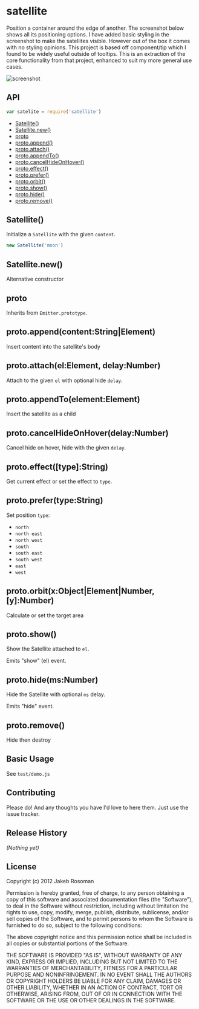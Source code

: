 # satellite

Position a container around the edge of another. The screenshot below shows all its positioning options. I have added basic styling in the screenshot to make the satellites visible. However out of the box it comes with no styling opinions. This project is based off component/tip which I found to be widely useful outside of tooltips. This is an extraction of the core functionality from that project, enhanced to suit my more general use cases.

![screenshot](https://raw.github.com/jkroso/satellite/master/Screenshot.png)

## API

```javascript
var satelite = require('satellite')
```
  - [Satellite()](#satellite)
  - [Satellite.new()](#satellitenew)
  - [proto](#proto)
  - [proto.append()](#protoappendcontentstringelement)
  - [proto.attach()](#protoattachelelementdelaynumber)
  - [proto.appendTo()](#protoappendtoelementelement)
  - [proto.cancelHideOnHover()](#protocancelhideonhoverdelaynumber)
  - [proto.effect()](#protoeffecttypestring)
  - [proto.prefer()](#protoprefertypestring)
  - [proto.orbit()](#protoorbitxobjectelementnumberynumber)
  - [proto.show()](#protoshow)
  - [proto.hide()](#protohidemsnumber)
  - [proto.remove()](#protoremove)

## Satellite()

  Initialize a `Satellite` with the given `content`.
  
```js
new Satellite('moon')
```

## Satellite.new()

  Alternative constructor

## proto

  Inherits from `Emitter.prototype`.

## proto.append(content:String|Element)

  Insert content into the satellite's body

## proto.attach(el:Element, delay:Number)

  Attach to the given `el` with optional hide `delay`.

## proto.appendTo(element:Element)

  Insert the satellite as a child

## proto.cancelHideOnHover(delay:Number)

  Cancel hide on hover, hide with the given `delay`.

## proto.effect([type]:String)

  Get current effect or set the effect to `type`.

## proto.prefer(type:String)

  Set position `type`:
  
   - `north`
   - `north east`
   - `north west`
   - `south`
   - `south east`
   - `south west`
   - `east`
   - `west`

## proto.orbit(x:Object|Element|Number, [y]:Number)

  Calculate or set the target area

## proto.show()

  Show the Satellite attached to `el`.
  
  Emits "show" (el) event.

## proto.hide(ms:Number)

  Hide the Satellite with optional `ms` delay.
  
  Emits "hide" event.

## proto.remove()

  Hide then destroy
## Basic Usage

See `test/demo.js`

## Contributing
Please do! And any thoughts you have I'd love to here them. Just use the issue tracker.

## Release History
_(Nothing yet)_

## License
Copyright (c) 2012 Jakeb Rosoman

Permission is hereby granted, free of charge, to any person
obtaining a copy of this software and associated documentation
files (the "Software"), to deal in the Software without
restriction, including without limitation the rights to use,
copy, modify, merge, publish, distribute, sublicense, and/or sell
copies of the Software, and to permit persons to whom the
Software is furnished to do so, subject to the following
conditions:

The above copyright notice and this permission notice shall be
included in all copies or substantial portions of the Software.

THE SOFTWARE IS PROVIDED "AS IS", WITHOUT WARRANTY OF ANY KIND,
EXPRESS OR IMPLIED, INCLUDING BUT NOT LIMITED TO THE WARRANTIES
OF MERCHANTABILITY, FITNESS FOR A PARTICULAR PURPOSE AND
NONINFRINGEMENT. IN NO EVENT SHALL THE AUTHORS OR COPYRIGHT
HOLDERS BE LIABLE FOR ANY CLAIM, DAMAGES OR OTHER LIABILITY,
WHETHER IN AN ACTION OF CONTRACT, TORT OR OTHERWISE, ARISING
FROM, OUT OF OR IN CONNECTION WITH THE SOFTWARE OR THE USE OR
OTHER DEALINGS IN THE SOFTWARE.
